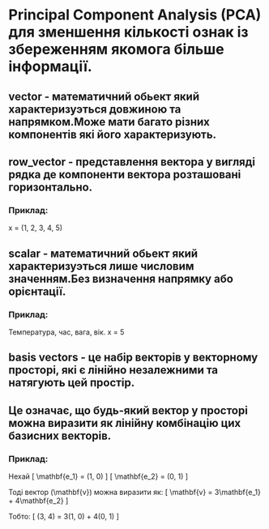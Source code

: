 # Principal Component Analysis (PCA) для зменшення кількості ознак із збереженням якомога більше інформації.
## vector - математичний обьект який характеризуэться довжиною та напрямком.Може мати багато різних компонентів які його характеризують.
## row_vector - представлення вектора у вигляді рядка де компоненти вектора розташовані горизонтально.
### Приклад:
x = (1, 2, 3, 4, 5)
## scalar - математичний обьект який характеризуэться лише числовим значенням.Без визначення напрямку або орієнтації.
### Приклад:
Температура, час, вага, вік.
x = 5
## basis vectors - це набір векторів у векторному просторі, які є лінійно незалежними та натягують цей простір.
## Це означає, що будь-який вектор у просторі можна виразити як лінійну комбінацію цих базисних векторів.
### Приклад:
Нехай
\[ \mathbf{e_1} = (1, 0) \]
\[ \mathbf{e_2} = (0, 1) \]

Тоді вектор \(\mathbf{v}\) можна виразити як:
\[ \mathbf{v} = 3\mathbf{e_1} + 4\mathbf{e_2} \]

Тобто:
\[ (3, 4) = 3(1, 0) + 4(0, 1) \]


